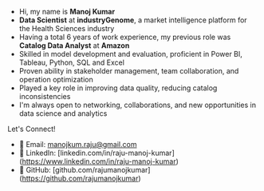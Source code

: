 - Hi, my name is **Manoj Kumar**
- **Data Scientist** at **industryGenome**, a market intelligence platform for the Health Sciences industry
- Having a total 6 years of work experience, my previous role was **Catalog Data Analyst** at **Amazon**
- Skilled in model development and evaluation, proficient in Power BI, Tableau, Python, SQL and Excel
- Proven ability in stakeholder management, team collaboration, and operation optimization
- Played a key role in improving data quality, reducing catalog inconsistencies
- I'm always open to networking, collaborations, and new opportunities in data science and analytics

Let's Connect!

- 📧 Email: manojkum.raju@gmail.com  
- 💼 LinkedIn: [linkedin.com/in/raju-manoj-kumar] (https://www.linkedin.com/in/raju-manoj-kumar)
- 🐙 GitHub: [github.com/rajumanojkumar] (https://github.com/rajumanojkumar)


